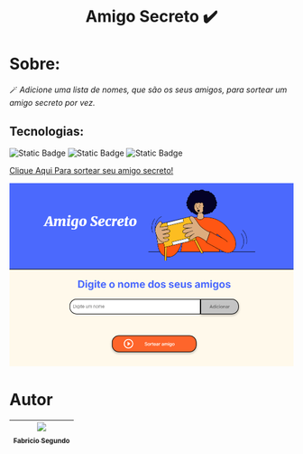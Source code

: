 <h1 align="center">Amigo Secreto ✔️</h1>



# Sobre:

🪄 _Adicione uma lista de nomes, que são os seus amigos, para sortear um amigo secreto por vez._

## Tecnologias:

![Static Badge](https://img.shields.io/badge/HTML-red) ![Static Badge](https://img.shields.io/badge/CSS-violet) ![Static Badge](https://img.shields.io/badge/JavasCript-yellow)

[Clique Aqui Para sortear seu amigo secreto!]([https://amigo-secreto-7vzmvzatz-fabricios-projects-4d71b1f2.vercel.app/](https://amigo-secreto-blush-delta.vercel.app/))

![logo do site](/assets/amgs.png)

# Autor

| [<img loading="lazy" src="https://avatars.githubusercontent.com/u/78459567?v=4" width=115><br><sub>Fabricio Segundo</sub>](https://github.com/FabricioPython) |
| :-----------------------------------------------------------------------------------------------------------------------------------------------------------: |
